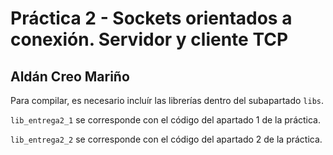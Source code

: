 # Práctica 2 - Sockets orientados a conexión. Servidor y cliente TCP
## Aldán Creo Mariño

Para compilar, es necesario incluír las librerías dentro del subapartado `libs`.

`lib_entrega2_1` se corresponde con el código del apartado 1 de la práctica.

`lib_entrega2_2` se corresponde con el código del apartado 2 de la práctica.